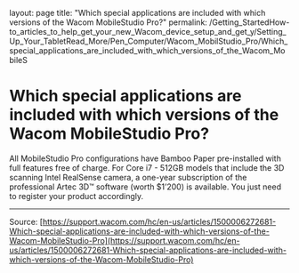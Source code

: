 layout: page
title: "Which special applications are included with which versions of the Wacom MobileStudio Pro?"
permalink: /Getting_StartedHow-to_articles_to_help_get_your_new_Wacom_device_setup_and_get_y/Setting_Up_Your_TabletRead_More/Pen_Computer/Wacom_MobilStudio_Pro/Which_special_applications_are_included_with_which_versions_of_the_Wacom_MobileS

# Which special applications are included with which versions of the Wacom MobileStudio Pro?

All MobileStudio Pro configurations have Bamboo Paper pre-installed with full features free of charge. For Core i7 - 512GB models that include the 3D scanning Intel RealSense camera, a one-year subscription of the professional Artec 3D™ software (worth $1’200) is available. You just need to register your product accordingly.

---
Source: [https://support.wacom.com/hc/en-us/articles/1500006272681-Which-special-applications-are-included-with-which-versions-of-the-Wacom-MobileStudio-Pro](https://support.wacom.com/hc/en-us/articles/1500006272681-Which-special-applications-are-included-with-which-versions-of-the-Wacom-MobileStudio-Pro)
